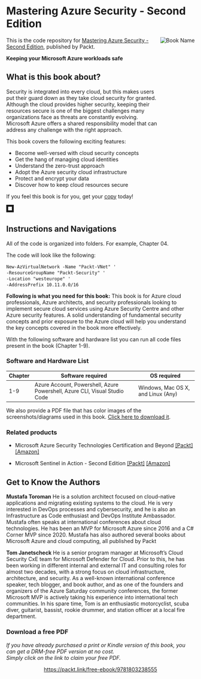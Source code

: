 


# Mastering Azure Security - Second Edition

<a href="https://www.packtpub.com/product/mastering-azure-security-second-edition/9781803238555"><img src="https://m.media-amazon.com/images/I/416kHJxjfxL.jpg" alt="Book Name" height="256px" align="right"></a>

This is the code repository for [Mastering Azure Security - Second Edition](https://www.packtpub.com/product/mastering-azure-security-second-edition/9781803238555), published by Packt.

**Keeping your Microsoft Azure workloads safe**

## What is this book about?
Security is integrated into every cloud, but this makes users put their guard down as they take cloud security for granted. Although the cloud provides higher security, keeping their resources secure is one of the biggest challenges many organizations face as threats are constantly evolving. Microsoft Azure offers a shared responsibility model that can address any challenge with the right approach.

This book covers the following exciting features: 
* Become well-versed with cloud security concepts
* Get the hang of managing cloud identities
* Understand the zero-trust approach
* Adopt the Azure security cloud infrastructure
* Protect and encrypt your data
* Discover how to keep cloud resources secure

If you feel this book is for you, get your [copy](https://www.amazon.com/Mastering-Azure-Security-Microsoft-workloads-ebook/dp/B09TTD9QB7) today!

<a href="https://www.packtpub.com/?utm_source=github&utm_medium=banner&utm_campaign=GitHubBanner"><img src="https://raw.githubusercontent.com/PacktPublishing/GitHub/master/GitHub.png" alt="https://www.packtpub.com/" border="5" /></a>

## Instructions and Navigations
All of the code is organized into folders. For example, Chapter 04.

The code will look like the following:
```
New-AzVirtualNetwork -Name "Packt-VNet" '
-ResourceGroupName "Packt-Security" '
-Location "westeurope" '
-AddressPrefix 10.11.0.0/16
```

**Following is what you need for this book:**
This book is for Azure cloud professionals, Azure architects, and security professionals looking to implement secure cloud services using Azure Security Centre and other Azure security features. A solid understanding of fundamental security concepts and prior exposure to the Azure cloud will help you understand the key concepts covered in the book more effectively.

With the following software and hardware list you can run all code files present in the book (Chapter 1-9).

### Software and Hardware List

| Chapter  | Software required                                                                                  | OS required                        |
| -------- | ---------------------------------------------------------------------------------------------------| -----------------------------------|
| 1-9      | Azure Account, Powershell, Azure Powershell, Azure CLI, Visual Studio Code                         | Windows, Mac OS X, and Linux (Any) |



We also provide a PDF file that has color images of the screenshots/diagrams used in this book. [Click here to download it](https://static.packt-cdn.com/downloads/9781803238555_ColorImages.pdf).

### Related products <Other books you may enjoy>
* Microsoft Azure Security Technologies Certification and Beyond [[Packt]](https://www.packtpub.com/product/microsoft-azure-security-technologies-certification-and-beyond/9781800562653) [[Amazon]](https://www.amazon.com/Microsoft-Security-Technologies-Certification-Beyond-ebook/dp/B0996Y1TNK)

* Microsoft Sentinel in Action - Second Edition [[Packt]](https://www.packtpub.com/product/microsoft-sentinel-in-action-second-edition/9781801815536) [[Amazon]](https://www.amazon.com/Microsoft-Sentinel-Action-Architect-implement/dp/1801815534)

## Get to Know the Authors
**Mustafa Toroman**
He is a solution architect focused on cloud-native applications and migrating existing systems to the cloud. He is very interested in DevOps processes and cybersecurity, and he is also an Infrastructure as Code enthusiast and DevOps Institute Ambassador. Mustafa often speaks at international conferences about cloud technologies. He has been an MVP for Microsoft Azure since 2016 and a C# Corner MVP since 2020. Mustafa has also authored several books about Microsoft Azure and cloud computing, all published by Packt

**Tom Janetscheck**
He is a senior program manager at Microsoft’s Cloud Security CxE team for Microsoft Defender for Cloud. Prior to this, he has been working in different internal and external IT and consulting roles for almost two decades, with a strong focus on cloud infrastructure, architecture, and security. As a well-known international conference speaker, tech blogger, and book author, and as one of the founders and organizers of the Azure Saturday community conferences, the former Microsoft MVP is actively taking his experience into international tech communities. In his spare time, Tom is an enthusiastic motorcyclist, scuba diver, guitarist, bassist, rookie drummer, and station officer at a local fire department.
### Download a free PDF

 <i>If you have already purchased a print or Kindle version of this book, you can get a DRM-free PDF version at no cost.<br>Simply click on the link to claim your free PDF.</i>
<p align="center"> <a href="https://packt.link/free-ebook/9781803238555">https://packt.link/free-ebook/9781803238555 </a> </p>